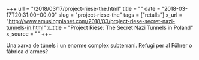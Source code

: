 +++
url = "/2018/03/17/project-riese-the.html"
title = ""
date = "2018-03-17T20:31:00+00:00"
slug = "project-riese-the"
tags = ["retalls"]
x_url = "http://www.amusingplanet.com/2018/03/project-riese-secret-nazi-tunnels-in.html"
x_title = "Project Riese: The Secret Nazi Tunnels in Poland"
x_source = ""
+++


Una xarxa de túnels i un enorme complex subterrani. Refugi per al Führer o fàbrica d'armes?

